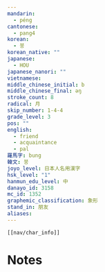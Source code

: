 ```yaml
---
mandarin:
  - péng
cantonese:
  - pang4
korean:
  - 붕
korean_native: ""
japanese:
  - HOU
japanese_nanori: ""
vietnamese:
middle_chinese_initial: b
middle_chinese_final: ǝŋ
stroke_count: 8
radical: 月
skip_number: 1-4-4
grade_level: 3
pos: ""
english:
  - friend
  - acquaintance
  - pal
羅馬字: bung
韓文: 붕
joyo_level: 日本人名用漢字
hsk_level: "1"
hanmun_edu_level: 中
danayo_id: 3158
mc_id: 1352
graphemic_classification: 象形
stand_in: 朋友
aliases:
---
```

```meta-bind-embed
[[nav/char_info]]
```

# Notes
